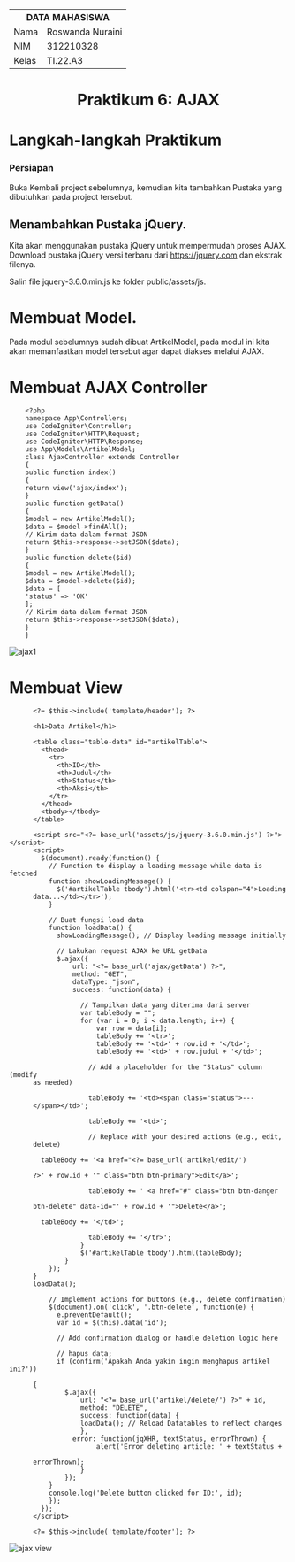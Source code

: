 <table>
  <tr>
    <th colspan="2">DATA MAHASISWA</th>
  </tr>
  <tr>
    <td>Nama</td>
    <td>Roswanda Nuraini</td>
  </tr>
  <tr>
    <td>NIM</td>
    <td>312210328</td>
  </tr>
  <tr>
    <td>Kelas</td>
    <td>TI.22.A3</td>
  </tr>
</table>

# <p align="center">Praktikum 6: AJAX</p>

# Langkah-langkah Praktikum

### Persiapan

Buka Kembali project sebelumnya, kemudian kita tambahkan Pustaka yang dibutuhkan pada project tersebut.

## Menambahkan Pustaka jQuery.

Kita akan menggunakan pustaka jQuery untuk mempermudah proses AJAX. Download pustaka jQuery versi terbaru dari https://jquery.com dan ekstrak filenya.

Salin file jquery-3.6.0.min.js ke folder public/assets/js.

# Membuat Model.

Pada modul sebelumnya sudah dibuat ArtikelModel, pada modul ini kita akan memanfaatkan model tersebut agar dapat diakses melalui AJAX.

# Membuat AJAX Controller

        <?php
        namespace App\Controllers;
        use CodeIgniter\Controller;
        use CodeIgniter\HTTP\Request;
        use CodeIgniter\HTTP\Response;
        use App\Models\ArtikelModel;
        class AjaxController extends Controller
        {
        public function index()
        {
        return view('ajax/index');
        }
        public function getData()
        {
        $model = new ArtikelModel();
        $data = $model->findAll();
        // Kirim data dalam format JSON
        return $this->response->setJSON($data);
        }
        public function delete($id)
        {
        $model = new ArtikelModel();
        $data = $model->delete($id);
        $data = [
        'status' => 'OK'
        ];
        // Kirim data dalam format JSON
        return $this->response->setJSON($data);
        }
        }

![ajax1](https://github.com/roswanda11/lab11web-php-ci/assets/115516632/8116d4cf-0d5e-4adc-bb00-4faa68a1ba91)

# Membuat View

          <?= $this->include('template/header'); ?>
          
          <h1>Data Artikel</h1>
          
          <table class="table-data" id="artikelTable">
            <thead>
              <tr>
                <th>ID</th>
                <th>Judul</th>
                <th>Status</th>
                <th>Aksi</th>
              </tr>
            </thead>
            <tbody></tbody>
          </table>
          
          <script src="<?= base_url('assets/js/jquery-3.6.0.min.js') ?>"></script>
          <script>
            $(document).ready(function() {
              // Function to display a loading message while data is fetched
              function showLoadingMessage() {
                $('#artikelTable tbody').html('<tr><td colspan="4">Loading
          data...</td></tr>');                                    
              }
          
              // Buat fungsi load data
              function loadData() {
                showLoadingMessage(); // Display loading message initially
          
                // Lakukan request AJAX ke URL getData
                $.ajax({
                    url: "<?= base_url('ajax/getData') ?>",
                    method: "GET",
                    dataType: "json",
                    success: function(data) {
          
                      // Tampilkan data yang diterima dari server
                      var tableBody = "";
                      for (var i = 0; i < data.length; i++) {
                          var row = data[i];
                          tableBody += '<tr>';
                          tableBody += '<td>' + row.id + '</td>';
                          tableBody += '<td>' + row.judul + '</td>';
          
                        // Add a placeholder for the "Status" column (modify
          as needed)
          
                        tableBody += '<td><span class="status">---
          </span></td>';
          
                        tableBody += '<td>';
          
                        // Replace with your desired actions (e.g., edit,
          delete)
          
            tableBody += '<a href="<?= base_url('artikel/edit/')
          
          ?>' + row.id + '" class="btn btn-primary">Edit</a>';
          
                        tableBody += ' <a href="#" class="btn btn-danger
          
          btn-delete" data-id="' + row.id + '">Delete</a>';
          
            tableBody += '</td>';
          
                        tableBody += '</tr>';
                      }
                      $('#artikelTable tbody').html(tableBody);
                  }
              });
          }
          loadData();
          
              // Implement actions for buttons (e.g., delete confirmation)
              $(document).on('click', '.btn-delete', function(e) {
                e.preventDefault();
                var id = $(this).data('id');
          
                // Add confirmation dialog or handle deletion logic here
                
                // hapus data;
                if (confirm('Apakah Anda yakin ingin menghapus artikel ini?'))
          
          {
                  $.ajax({
                      url: "<?= base_url('artikel/delete/') ?>" + id,
                      method: "DELETE",
                      success: function(data) {
                      loadData(); // Reload Datatables to reflect changes
                      },
                    error: function(jqXHR, textStatus, errorThrown) {
                          alert('Error deleting article: ' + textStatus +
          
          errorThrown);
                      }
                  });
              }
              console.log('Delete button clicked for ID:', id);
              });
            });
          </script>
          
          <?= $this->include('template/footer'); ?>

![ajax view](https://github.com/roswanda11/lab11web-php-ci/assets/115516632/4332d8aa-22f9-4816-a84d-9b47123ece73)
